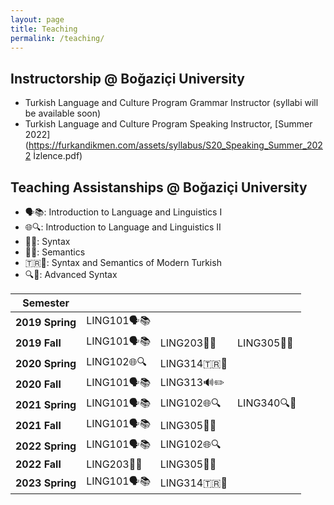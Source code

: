 ```yaml
---
layout: page
title: Teaching
permalink: /teaching/
---
```


## Instructorship @ Boğaziçi University

- Turkish Language and Culture Program Grammar Instructor (syllabi will be available soon)
- Turkish Language and Culture Program Speaking Instructor, [Summer 2022](https://furkandikmen.com/assets/syllabus/S20_Speaking_Summer_2022 İzlence.pdf) 

## Teaching Assistanships @ Boğaziçi University

- 🗣️📚: Introduction to Language and Linguistics I
- 🌐🔍: Introduction to Language and Linguistics II
- 🧩🔤: Syntax
- 🧠📖: Semantics
- 🇹🇷🔡: Syntax and Semantics of Modern Turkish
- 🔍🧩: Advanced Syntax


| Semester      |               |               |               |
|---------------|---------------|---------------|---------------|
| **2019 Spring**   | LING101🗣️📚    |               |               |
| **2019 Fall**     | LING101🗣️📚    | LING203🧩🔤  | LING305🧠📖        |
| **2020 Spring**   | LING102🌐🔍    | LING314🇹🇷🔡       |               |
| **2020 Fall**     | LING101🗣️📚    | LING313🔊✏️       |               |
| **2021 Spring**  | LING101🗣️📚    | LING102🌐🔍       | LING340🔍🧩       |
| **2021 Fall**     | LING101🗣️📚    | LING305🧠📖       |               |
| **2022 Spring**   | LING101🗣️📚    | LING102🌐🔍       |               |
| **2022 Fall**     | LING203🧩🔤    | LING305🧠📖       |               |
| **2023 Spring**   | LING101🗣️📚    | LING314🇹🇷🔡       |               |











